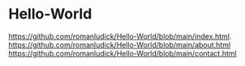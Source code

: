 # Hello-World
https://github.com/romanludick/Hello-World/blob/main/index.html.
https://github.com/romanludick/Hello-World/blob/main/about.html
https://github.com/romanludick/Hello-World/blob/main/contact.html

